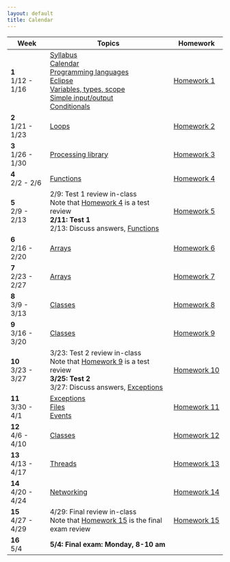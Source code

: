```yaml
---
layout: default
title: Calendar
---
```


<table>
  <thead>
    <tr>
      <th>Week</th>
      <th>Topics</th>
      <th>Homework</th>
    </tr>
  </thead>
  <tbody>
    <tr>
      <td><b>1</b><br/>1/12 - 1/16</td>
      <td>
        <a href="/lecture/syllabus.html">Syllabus</a>
        <br/>
        <a href="/lecture/calendar.html">Calendar</a>
        <br/>
        <a href="/lecture/proglang.html">Programming languages</a>
        <br/>
        <a href="/lecture/eclipse.html">Eclipse</a>
        <br/>
        <a href="/lecture/variables-types-scope.html">Variables, types, scope</a>
        <br/>
        <a href="/lecture/simple-io.html">Simple input/output</a>
        <br/>
        <a href="/lecture/conditionals.html">Conditionals</a>
      </td>
      <td><a href="/homework/homework-1.html">Homework&nbsp;1</a></td>
    </tr>
    <tr>
      <td><b>2</b><br/>1/21 - 1/23</td>
      <td>
        <a href="/lecture/loops.html">Loops</a>
      </td>
      <td><a href="/homework/homework-2.html">Homework&nbsp;2</a></td>
    </tr>
    <tr>
      <td><b>3</b><br/>1/26 - 1/30</td>
      <td>
        <a href="/lecture/processing-library.html">Processing library</a>
      </td>
      <td>
        <a href="/homework/homework-3.html">Homework&nbsp;3</a>
      </td>
    </tr>
    <tr>
      <td><b>4</b><br/>2/2 - 2/6</td>
      <td>
        <a href="/lecture/functions.html">Functions</a>
      </td>
      <td>
        <a href="/homework/homework-4.html">Homework&nbsp;4</a>
      </td>
    </tr>
    <tr>
      <td><b>5</b><br/>2/9 - 2/13</td>
      <td>
        2/9: Test 1 review in-class
        <br/>
        Note that <a href="/homework/homework-4.html">Homework&nbsp;4</a> is a test review
        <br/>
        <strong>2/11: Test 1</strong>
        <br/>
        2/13: Discuss answers, <a href="/lecture/functions.html">Functions</a>
      </td>
      <td>
        <a href="/homework/homework-5.html">Homework&nbsp;5</a>
      </td>
    </tr>
    <tr>
      <td><b>6</b><br/>2/16 - 2/20</td>
      <td>
        <a href="/lecture/arrays.html">Arrays</a>
      </td>
      <td>
        <a href="/homework/homework-6.html">Homework&nbsp;6</a>
      </td>
    </tr>
    <tr>
      <td><b>7</b><br/>2/23 - 2/27</td>
      <td>
        <a href="/lecture/arrays.html">Arrays</a>
      <td>
        <a href="/homework/homework-7.html">Homework&nbsp;7</a>
      </td>
    </tr>
    <tr>
      <td><b>8</b><br/>3/9 - 3/13</td>
      <td>
        <a href="/lecture/arrays.html">Classes</a>
      </td>
      <td>
        <a href="/homework/homework-8.html">Homework&nbsp;8</a>
      </td>
    </tr>
    <tr>
      <td><b>9</b><br/>3/16 - 3/20</td>
      <td>
        <a href="/lecture/exceptions.html">Classes</a>
      </td>
      <td>
        <a href="/homework/homework-9.html">Homework&nbsp;9</a>
      </td>
    </tr>
    <tr>
      <td><b>10</b><br/>3/23 - 3/27</td>
      <td>
        3/23: Test 2 review in-class
        <br/>
        Note that <a href="/homework/homework-9.html">Homework&nbsp;9</a> is a test review
        <br/>
        <strong>3/25: Test 2</strong>
        <br/>
        3/27: Discuss answers, <a href="/lecture/exceptions.html">Exceptions</a>
      </td>
      <td>
        <a href="/homework/homework-10.html">Homework&nbsp;10</a>
      </td>
    </tr>
    <tr>
      <td><b>11</b><br/>3/30 - 4/1</td>
      <td>
        <a href="/lecture/exceptions.html">Exceptions</a>
        <br/>
        <a href="/lecture/files.html">Files</a>
        <br/>
        <a href="/lecture/events.html">Events</a>
      </td>
      <td>
        <a href="/homework/homework-11.html">Homework&nbsp;11</a>
      </td>
    </tr>
    <tr>
      <td><b>12</b><br/>4/6 - 4/10</td>
      <td>
        <a href="/lecture/classes.html">Classes</a>
      </td>
      <td>
        <a href="/homework/homework-12.html">Homework&nbsp;12</a>
      </td>
    </tr>
    <tr>
      <td><b>13</b><br/>4/13 - 4/17</td>
      <td>
        <a href="/lecture/threads.html">Threads</a>
      </td>
      <td>
        <a href="/homework/homework-13.html">Homework&nbsp;13</a>
      </td>
    </tr>
    <tr>
      <td><b>14</b><br/>4/20 - 4/24</td>
      <td>
        <a href="/lecture/networking.html">Networking</a>
      </td>
      <td>
        <a href="/homework/homework-14.html">Homework&nbsp;14</a>
      </td>
    </tr>
    <tr>
      <td><b>15</b><br/>4/27 - 4/29</td>
      <td>
        4/29: Final review in-class
        <br/>
        Note that <a href="/homework/homework-15.html">Homework&nbsp;15</a> is the final exam review
      </td>
      <td>
        <a href="/homework/homework-15.html">Homework&nbsp;15</a>
      </td>
    </tr>
    <tr>
      <td><b>16</b><br/>5/4</td>
      <td>
        <strong>5/4: Final exam: Monday, 8-10 am</strong>
      </td>
      <td></td>
    </tr>
  </tbody>
</table>

